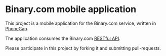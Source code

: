 Binary.com mobile application
=============================

This project is a mobile application for the Binary.com service, written in [PhoneGap](http://phonegap.com).

The application consumes the Binary.com [RESTful API](https://www.binary.com/partnerapi?l=EN).

Please participate in this project by forking it and submitting pull-requests.


